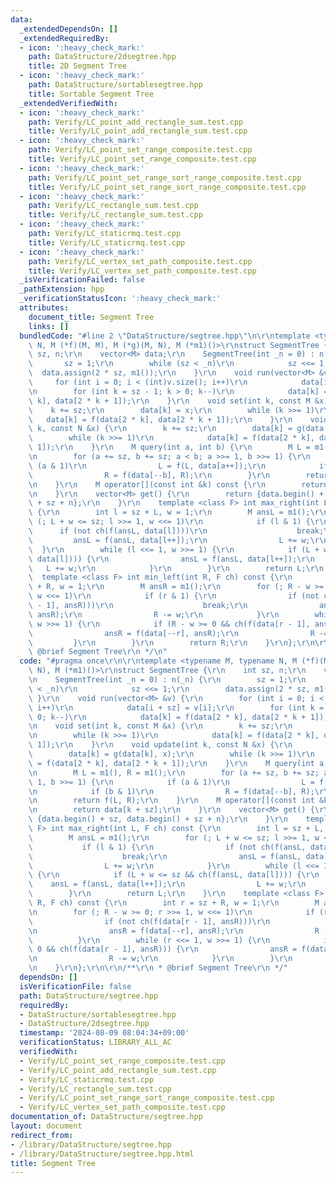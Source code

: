 ```yaml
---
data:
  _extendedDependsOn: []
  _extendedRequiredBy:
  - icon: ':heavy_check_mark:'
    path: DataStructure/2dsegtree.hpp
    title: 2D Segment Tree
  - icon: ':heavy_check_mark:'
    path: DataStructure/sortablesegtree.hpp
    title: Sortable Segment Tree
  _extendedVerifiedWith:
  - icon: ':heavy_check_mark:'
    path: Verify/LC_point_add_rectangle_sum.test.cpp
    title: Verify/LC_point_add_rectangle_sum.test.cpp
  - icon: ':heavy_check_mark:'
    path: Verify/LC_point_set_range_composite.test.cpp
    title: Verify/LC_point_set_range_composite.test.cpp
  - icon: ':heavy_check_mark:'
    path: Verify/LC_point_set_range_sort_range_composite.test.cpp
    title: Verify/LC_point_set_range_sort_range_composite.test.cpp
  - icon: ':heavy_check_mark:'
    path: Verify/LC_rectangle_sum.test.cpp
    title: Verify/LC_rectangle_sum.test.cpp
  - icon: ':heavy_check_mark:'
    path: Verify/LC_staticrmq.test.cpp
    title: Verify/LC_staticrmq.test.cpp
  - icon: ':heavy_check_mark:'
    path: Verify/LC_vertex_set_path_composite.test.cpp
    title: Verify/LC_vertex_set_path_composite.test.cpp
  _isVerificationFailed: false
  _pathExtension: hpp
  _verificationStatusIcon: ':heavy_check_mark:'
  attributes:
    document_title: Segment Tree
    links: []
  bundledCode: "#line 2 \"DataStructure/segtree.hpp\"\n\r\ntemplate <typename M, typename\
    \ N, M (*f)(M, M), M (*g)(M, N), M (*m1)()>\r\nstruct SegmentTree {\r\n    int\
    \ sz, n;\r\n    vector<M> data;\r\n    SegmentTree(int _n = 0) : n(_n) {\r\n \
    \       sz = 1;\r\n        while (sz < _n)\r\n            sz <<= 1;\r\n      \
    \  data.assign(2 * sz, m1());\r\n    }\r\n    void run(vector<M> &v) {\r\n   \
    \     for (int i = 0; i < (int)v.size(); i++)\r\n            data[i + sz] = v[i];\r\
    \n        for (int k = sz - 1; k > 0; k--)\r\n            data[k] = f(data[2 *\
    \ k], data[2 * k + 1]);\r\n    }\r\n    void set(int k, const M &x) {\r\n    \
    \    k += sz;\r\n        data[k] = x;\r\n        while (k >>= 1)\r\n         \
    \   data[k] = f(data[2 * k], data[2 * k + 1]);\r\n    }\r\n    void update(int\
    \ k, const N &x) {\r\n        k += sz;\r\n        data[k] = g(data[k], x);\r\n\
    \        while (k >>= 1)\r\n            data[k] = f(data[2 * k], data[2 * k +\
    \ 1]);\r\n    }\r\n    M query(int a, int b) {\r\n        M L = m1(), R = m1();\r\
    \n        for (a += sz, b += sz; a < b; a >>= 1, b >>= 1) {\r\n            if\
    \ (a & 1)\r\n                L = f(L, data[a++]);\r\n            if (b & 1)\r\n\
    \                R = f(data[--b], R);\r\n        }\r\n        return f(L, R);\r\
    \n    }\r\n    M operator[](const int &k) const {\r\n        return data[k + sz];\r\
    \n    }\r\n    vector<M> get() {\r\n        return {data.begin() + sz, data.begin()\
    \ + sz + n};\r\n    }\r\n    template <class F> int max_right(int L, F ch) const\
    \ {\r\n        int l = sz + L, w = 1;\r\n        M ansL = m1();\r\n        for\
    \ (; L + w <= sz; l >>= 1, w <<= 1)\r\n            if (l & 1) {\r\n          \
    \      if (not ch(f(ansL, data[l])))\r\n                    break;\r\n       \
    \         ansL = f(ansL, data[l++]);\r\n                L += w;\r\n          \
    \  }\r\n        while (l <<= 1, w >>= 1) {\r\n            if (L + w <= sz && ch(f(ansL,\
    \ data[l]))) {\r\n                ansL = f(ansL, data[l++]);\r\n             \
    \   L += w;\r\n            }\r\n        }\r\n        return L;\r\n    }\r\n  \
    \  template <class F> int min_left(int R, F ch) const {\r\n        int r = sz\
    \ + R, w = 1;\r\n        M ansR = m1();\r\n        for (; R - w >= 0; r >>= 1,\
    \ w <<= 1)\r\n            if (r & 1) {\r\n                if (not ch(f(data[r\
    \ - 1], ansR)))\r\n                    break;\r\n                ansR = f(data[--r],\
    \ ansR);\r\n                R -= w;\r\n            }\r\n        while (r <<= 1,\
    \ w >>= 1) {\r\n            if (R - w >= 0 && ch(f(data[r - 1], ansR))) {\r\n\
    \                ansR = f(data[--r], ansR);\r\n                R -= w;\r\n   \
    \         }\r\n        }\r\n        return R;\r\n    }\r\n};\r\n\r\n/**\r\n *\
    \ @brief Segment Tree\r\n */\n"
  code: "#pragma once\r\n\r\ntemplate <typename M, typename N, M (*f)(M, M), M (*g)(M,\
    \ N), M (*m1)()>\r\nstruct SegmentTree {\r\n    int sz, n;\r\n    vector<M> data;\r\
    \n    SegmentTree(int _n = 0) : n(_n) {\r\n        sz = 1;\r\n        while (sz\
    \ < _n)\r\n            sz <<= 1;\r\n        data.assign(2 * sz, m1());\r\n   \
    \ }\r\n    void run(vector<M> &v) {\r\n        for (int i = 0; i < (int)v.size();\
    \ i++)\r\n            data[i + sz] = v[i];\r\n        for (int k = sz - 1; k >\
    \ 0; k--)\r\n            data[k] = f(data[2 * k], data[2 * k + 1]);\r\n    }\r\
    \n    void set(int k, const M &x) {\r\n        k += sz;\r\n        data[k] = x;\r\
    \n        while (k >>= 1)\r\n            data[k] = f(data[2 * k], data[2 * k +\
    \ 1]);\r\n    }\r\n    void update(int k, const N &x) {\r\n        k += sz;\r\n\
    \        data[k] = g(data[k], x);\r\n        while (k >>= 1)\r\n            data[k]\
    \ = f(data[2 * k], data[2 * k + 1]);\r\n    }\r\n    M query(int a, int b) {\r\
    \n        M L = m1(), R = m1();\r\n        for (a += sz, b += sz; a < b; a >>=\
    \ 1, b >>= 1) {\r\n            if (a & 1)\r\n                L = f(L, data[a++]);\r\
    \n            if (b & 1)\r\n                R = f(data[--b], R);\r\n        }\r\
    \n        return f(L, R);\r\n    }\r\n    M operator[](const int &k) const {\r\
    \n        return data[k + sz];\r\n    }\r\n    vector<M> get() {\r\n        return\
    \ {data.begin() + sz, data.begin() + sz + n};\r\n    }\r\n    template <class\
    \ F> int max_right(int L, F ch) const {\r\n        int l = sz + L, w = 1;\r\n\
    \        M ansL = m1();\r\n        for (; L + w <= sz; l >>= 1, w <<= 1)\r\n \
    \           if (l & 1) {\r\n                if (not ch(f(ansL, data[l])))\r\n\
    \                    break;\r\n                ansL = f(ansL, data[l++]);\r\n\
    \                L += w;\r\n            }\r\n        while (l <<= 1, w >>= 1)\
    \ {\r\n            if (L + w <= sz && ch(f(ansL, data[l]))) {\r\n            \
    \    ansL = f(ansL, data[l++]);\r\n                L += w;\r\n            }\r\n\
    \        }\r\n        return L;\r\n    }\r\n    template <class F> int min_left(int\
    \ R, F ch) const {\r\n        int r = sz + R, w = 1;\r\n        M ansR = m1();\r\
    \n        for (; R - w >= 0; r >>= 1, w <<= 1)\r\n            if (r & 1) {\r\n\
    \                if (not ch(f(data[r - 1], ansR)))\r\n                    break;\r\
    \n                ansR = f(data[--r], ansR);\r\n                R -= w;\r\n  \
    \          }\r\n        while (r <<= 1, w >>= 1) {\r\n            if (R - w >=\
    \ 0 && ch(f(data[r - 1], ansR))) {\r\n                ansR = f(data[--r], ansR);\r\
    \n                R -= w;\r\n            }\r\n        }\r\n        return R;\r\
    \n    }\r\n};\r\n\r\n/**\r\n * @brief Segment Tree\r\n */"
  dependsOn: []
  isVerificationFile: false
  path: DataStructure/segtree.hpp
  requiredBy:
  - DataStructure/sortablesegtree.hpp
  - DataStructure/2dsegtree.hpp
  timestamp: '2024-08-09 08:04:34+09:00'
  verificationStatus: LIBRARY_ALL_AC
  verifiedWith:
  - Verify/LC_point_set_range_composite.test.cpp
  - Verify/LC_point_add_rectangle_sum.test.cpp
  - Verify/LC_staticrmq.test.cpp
  - Verify/LC_rectangle_sum.test.cpp
  - Verify/LC_point_set_range_sort_range_composite.test.cpp
  - Verify/LC_vertex_set_path_composite.test.cpp
documentation_of: DataStructure/segtree.hpp
layout: document
redirect_from:
- /library/DataStructure/segtree.hpp
- /library/DataStructure/segtree.hpp.html
title: Segment Tree
---
```

